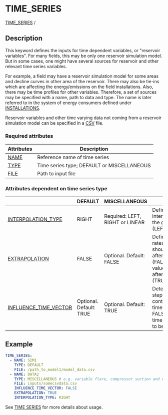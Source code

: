# TIME_SERIES
 
[TIME_SERIES](/about/references/keywords/TIME_SERIES.md) /

## Description
This keyword defines the inputs for time dependent variables, or "reservoir
variables". For many fields, this may be only one reservoir simulation model. But in some
cases, one might have several sources for reservoir and other relevant time series variables.

For example, a field may have a reservoir simulation model for some areas and decline curves in other area of
the reservoir. There may also be tie-ins which are affecting the energy/emissions on the field
installations. Also, there may be time profiles for other variables.
Therefore, a set of sources may be specified with a name, path to data and type. The name is
later referred to in the system of energy consumers defined under [INSTALLATIONS](/about/references/keywords/INSTALLATIONS.md).

Reservoir variables and other time varying data not coming from a reservoir simulation model can
be specified in a [CSV](https://en.wikipedia.org/wiki/Comma-separated_values) file.

### Required attributes

| Attributes                                 | Description                                |
|--------------------------------------------|--------------------------------------------|
| [NAME](/about/references/keywords/NAME.md) | Reference name of time series              |
| [TYPE](/about/references/keywords/TYPE.md) | Time series type; DEFAULT or MISCELLANEOUS |
| [FILE](/about/references/keywords/FILE.md) | Path to input file                         |

### Attributes dependent on time series type

|                                                                           | DEFAULT                 | MISCELLANEOUS                   | Description                                                                                                                                                      |
|---------------------------------------------------------------------------|-------------------------|---------------------------------|------------------------------------------------------------------------------------------------------------------------------------------------------------------|
| [INTERPOLATION_TYPE](/about/references/keywords/INTERPOLATION_TYPE.md)    | RIGHT                   | Required: LEFT, RIGHT or LINEAR | Defines how rates are interpolated between the given time steps (LEFT/RIGHT/LINEAR).                                                                             |
| [EXTRAPOLATION](/about/references/keywords/EXTRAPOLATION.md)              | FALSE                   | Optional. Default: FALSE        | Defines whether the rates in the source should be set to 0 after the last time step (FALSE), or equal to value at last time step after the time interval (TRUE). |
| [INFLUENCE_TIME_VECTOR](/about/references/keywords/INFLUENCE_TIME_VECTOR.md) | Optional. Default: TRUE | Optional. Default: TRUE         | Determine if time steps should contribute to global time vector. TRUE or FALSE. At least one time vector is required to be TRUE.                                 |

## Example
~~~~~~~~yaml
TIME_SERIES:
  - NAME: SIM1
    TYPE: DEFAULT
    FILE: /path_to_model1/model_data.csv
  - NAME: DATA2
    TYPE: MISCELLANEOUS # e.g. variable flare, compressor suction and discharge pressures
    FILE: inputs/somecsvdata.csv
    INFLUENCE_TIME_VECTOR: FALSE
    EXTRAPOLATION: TRUE
    INTERPOLATION_TYPE: RIGHT
~~~~~~~~

See [TIME SERIES](/about/modelling/setup/time_series.md) for more details about usage.